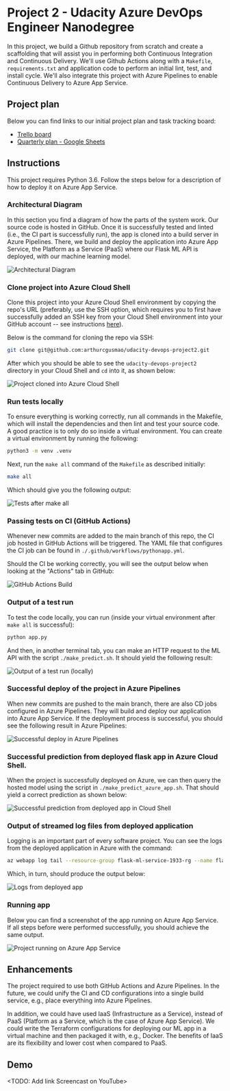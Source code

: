 # Project 2 - Udacity Azure DevOps Engineer Nanodegree

In this project, we build a Github repository from scratch and create a scaffolding that will assist you in performing both Continuous Integration and Continuous Delivery. We'll use Github Actions along with a `Makefile`, `requirements.txt` and application code to perform an initial lint, test, and install cycle. We'll also integrate this project with Azure Pipelines to enable Continuous Delivery to Azure App Service.


## Project plan

Below you can find links to our initial project plan and task tracking board:
- [Trello board](https://trello.com/b/nGom8u7k/devops-engineer-project-2)
- [Quarterly plan - Google Sheets](https://docs.google.com/spreadsheets/d/1xu738gRjtE2W-Y7g0yxVfe0bbP9INLvNuagDkJUsia4/edit?usp=sharing)


## Instructions

This project requires Python 3.6. Follow the steps below for a description of how to deploy it on Azure App Service.


### Architectural Diagram

In this section you find a diagram of how the parts of the system work. Our source code is hosted in GitHub. Once it is successfully tested and linted (i.e., the CI part is successfully run), the app is cloned into a build server in Azure Pipelines. There, we build and deploy the application into Azure App Service, the Platform as a Service (PaaS) where our Flask ML API is deployed, with our machine learning model.

![Architectural Diagram](./diagram.png)


### Clone project into Azure Cloud Shell

Clone this project into your Azure Cloud Shell environment by copying the repo's URL (preferably, use the SSH option, which requires you to first have successfully added an SSH key from your Cloud Shell environment into your GitHub account -- see instructions [here](https://docs.github.com/en/authentication/connecting-to-github-with-ssh/adding-a-new-ssh-key-to-your-github-account)).

Below is the command for cloning the repo via SSH:

```bash
git clone git@github.com:arthurcgusmao/udacity-devops-project2.git
```

After which you should be able to see the `udacity-devops-project2` directory in your Cloud Shell and `cd` into it, as shown below:

![Project cloned into Azure Cloud Shell](./Screenshot_Azure-Cloud-Shell.png)


### Run tests locally

To ensure everything is working correctly, run all commands in the Makefile, which will install the dependencies and then lint and test your source code. A good practice is to only do so inside a virtual environment. You can create a virtual environment by running the following:

```bash
python3 -m venv .venv
```

Next, run the `make all` command of the `Makefile` as described initially:

```bash
make all
```

Which should give you the following output:

![Tests after make all](./Screenshot_Pytest-after-make-all.png)


### Passing tests on CI (GitHub Actions)

Whenever new commits are added to the main branch of this repo, the CI job hosted in GitHub Actions will be triggered. The YAML file that configures the CI job can be found in `./.github/workflows/pythonapp.yml`.

Should the CI be working correctly, you will see the output below when looking at the "Actions" tab in GitHub:

![GitHub Actions Build](./Screenshot_GitHub-Actions-build.png)


### Output of a test run

To test the code locally, you can run (inside your virtual environment after `make all` is successful):

```bash
python app.py
```

And then, in another terminal tab, you can make an HTTP request to the ML API with the script `./make_predict.sh`. It should yield the following result:

![Output of a test run (locally)](./Screenshot_Output-of-a-test-run.png)


### Successful deploy of the project in Azure Pipelines

When new commits are pushed to the main branch, there are also CD jobs configured in Azure Pipelines. They will build and deploy our application into Azure App Service. If the deployment process is successful, you should see the following result in Azure Pipelines:

![Successful deploy in Azure Pipelines](./Screenshot_Successful-deploy-on-CD-(Azure-Pipelines).png)


### Successful prediction from deployed flask app in Azure Cloud Shell.

When the project is successfully deployed on Azure, we can then query the hosted model using the script in `./make_predict_azure_app.sh`. That should yield a correct prediction as shown below:

![Successful prediction from deployed app in Cloud Shell](./Screenshot_Output-of-run-on-Azure-Cloud-Shell.png)


### Output of streamed log files from deployed application

Logging is an important part of every software project. You can see the logs from the deployed application in Azure with the command:

```bash
az webapp log tail --resource-group flask-ml-service-1933-rg --name flask-ml-service-1933-app-service
```

Which, in turn, should produce the output below:

![Logs from deployed app](./Screenshot_Logs-on-Cloud-Shell.png)


### Running app

Below you can find a screenshot of the app running on Azure App Service. If all steps before were performed successfully, you should achieve the same output.

![Project running on Azure App Service](Screenshot_Project-running-on-App-Service.png)


## Enhancements

The project required to use both GitHub Actions and Azure Pipelines. In the future, we could unify the CI and CD configurations into a single build service, e.g., place everything into Azure Pipelines.

In addition, we could have used IaaS (Infrastructure as a Service), instead of PaaS (Platform as a Service, which is the case of Azure App Service). We could write the Terraform configurations for deploying our ML app in a virtual machine and then packaged it with, e.g., Docker. The benefits of IaaS are its flexibility and lower cost when compared to PaaS.


## Demo

<TODO: Add link Screencast on YouTube>
